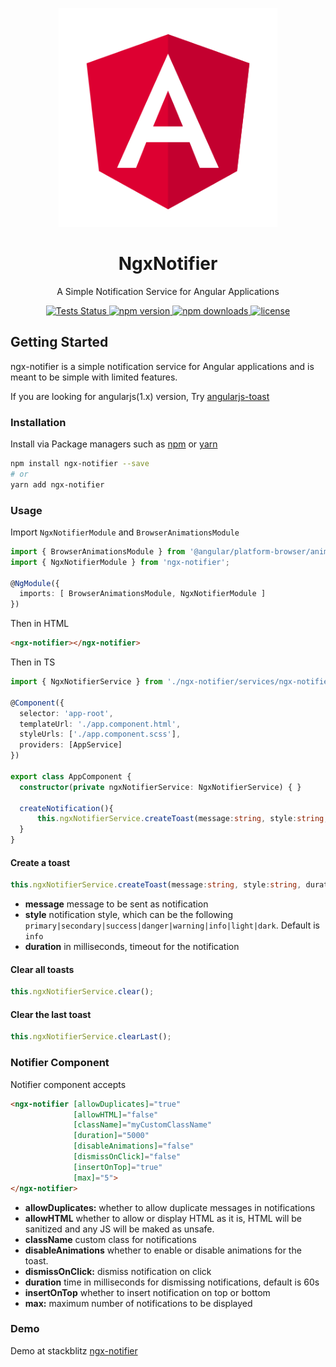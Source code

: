 <p align="center">
  <a href="https://github.com/sibiraj-s/ngx-notifier">
   <img src="./assets/angular.png" alt="angular" width="350">
  </a>
</p>
<h1 align="center">NgxNotifier</h1>
<p align="center">A Simple Notification Service for Angular Applications</p>
<p align="center">
  <a href="https://github.com/sibiraj-s/ngx-notifier/actions">
    <img alt="Tests Status" src="https://github.com/sibiraj-s/ngx-notifier/workflows/Tests/badge.svg">
  </a>
  <a href="https://www.npmjs.com/package/ngx-notifier">
    <img alt="npm version" src="https://img.shields.io/npm/v/ngx-notifier.svg">
  </a>
  <a href="https://www.npmjs.com/package/ngx-notifier">
    <img alt="npm downloads" src="https://img.shields.io/npm/dm/ngx-notifier.svg">
  </a>
  <a href="https://github.com/sibiraj-s/ngx-notifier/blob/master/LICENSE">
    <img alt="license" src="https://img.shields.io/npm/l/ngx-notifier.svg">
  </a>
</p>

## Getting Started

ngx-notifier is a simple notification service for Angular applications and is meant to be simple with limited features.

If you are looking for angularjs(1.x) version, Try [angularjs-toast][angularjs-toast]

### Installation

Install via Package managers such as [npm][npm] or [yarn][yarn]

```bash
npm install ngx-notifier --save
# or
yarn add ngx-notifier
```

### Usage

Import `NgxNotifierModule` and `BrowserAnimationsModule`

```typescript
import { BrowserAnimationsModule } from '@angular/platform-browser/animations';
import { NgxNotifierModule } from 'ngx-notifier';

@NgModule({
  imports: [ BrowserAnimationsModule, NgxNotifierModule ]
})
```

Then in HTML

```html
<ngx-notifier></ngx-notifier>
```

Then in TS

```typescript
import { NgxNotifierService } from './ngx-notifier/services/ngx-notifier.service';

@Component({
  selector: 'app-root',
  templateUrl: './app.component.html',
  styleUrls: ['./app.component.scss'],
  providers: [AppService]
})

export class AppComponent {
  constructor(private ngxNotifierService: NgxNotifierService) { }

  createNotification(){
      this.ngxNotifierService.createToast(message:string, style:string, duration: number);
  }
}
```

#### Create a toast

```ts
this.ngxNotifierService.createToast(message:string, style:string, duration: number);
```

* **message** message to be sent as notification
* **style** notification style, which can be the following `primary|secondary|success|danger|warning|info|light|dark`. Default is `info`
* **duration** in milliseconds, timeout for the notification

#### Clear all toasts

```ts
this.ngxNotifierService.clear();
```

#### Clear the last toast

```ts
this.ngxNotifierService.clearLast();
```

### Notifier Component

Notifier component accepts

```html
<ngx-notifier [allowDuplicates]="true"
              [allowHTML]="false"
              [className]="myCustomClassName"
              [duration]="5000"
              [disableAnimations]="false"
              [dismissOnClick]="false"
              [insertOnTop]="true"
              [max]="5">
</ngx-notifier>
```

* **allowDuplicates:** whether to allow duplicate messages in notifications
* **allowHTML** whether to allow or display HTML as it is, HTML will be sanitized and any JS will be maked as unsafe.
* **className** custom class for notifications
* **disableAnimations** whether to enable or disable animations for the toast.
* **dismissOnClick:** dismiss notification on click
* **duration** time in milliseconds for dismissing notifications, default is 60s
* **insertOnTop** whether to insert notification on top or bottom
* **max:** maximum number of notifications to be displayed

### Demo

Demo at stackblitz [ngx-notifier](https://ngx-notifier.stackblitz.io)

[npm]: https://www.npmjs.com/
[yarn]: https://yarnpkg.com/lang/en/
[angularjs-toast]: https://github.com/sibiraj-s/angularjs-toast
[wiki]: https://github.com/sibiraj-s/ngx-notifier/wiki/ngx-notifier
